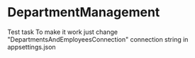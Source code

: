 # DepartmentManagement
Test task
To make it work just change "DepartmentsAndEmployeesConnection" connection string in appsettings.json
